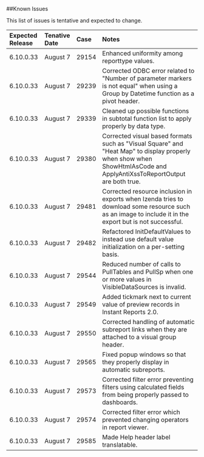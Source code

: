 <!---##View Known Issues Report-->

<!---Click the link below and select "Login" to see the updated Known Issues Report. -->

<!---[Known Issues Report](http://fogbugz.izenda.us/reporting/reportviewer.aspx?rn=Tracking_DO_NOT_EDIT\\KIL\\KnownIssues)-->
##Known Issues

This list of issues is tentative and expected to change. 

|Expected Release|Tenative Date|Case|Notes|
|:----|:-----------|:----------------|:---------------|
|6.10.0.33|August 7|29154|Enhanced uniformity among reporttype values.|
|6.10.0.33|August 7|29239|Corrected ODBC error related to "Number of parameter markers is not equal" when using a Group by Datetime function as a pivot header.|
|6.10.0.33|August 7|29339|Cleaned up possible functions in subtotal function list to apply properly by data type.|
|6.10.0.33|August 7|29380|Corrected visual based formats such as "Visual Square" and "Heat Map" to display properly when show when ShowHtmlAsCode and ApplyAntiXssToReportOutput are both true.|
|6.10.0.33|August 7|29481|Corrected resource inclusion in exports when Izenda tries to download some resource such as an image to include it in the export but is not successful.|
|6.10.0.33|August 7|29482|Refactored InitDefaultValues to instead use default value initialization on a per-setting basis.|
|6.10.0.33|August 7|29544|Reduced number of calls to PullTables and PullSp when one or more values in VisibleDataSources is invalid.|
|6.10.0.33|August 7|29549|Added tickmark next to current value of preview records in Instant Reports 2.0.|
|6.10.0.33|August 7|29550|Corrected handling of automatic subreport links when they are attached to a visual group header.|
|6.10.0.33|August 7|29565|Fixed popup windows so that they properly display in automatic subreports.|
|6.10.0.33|August 7|29573|Corrected filter error preventing filters using calculated fields from being properly passed to dashboards.|
|6.10.0.33|August 7|29574|Corrected filter error which prevented changing operators in report viewer.|
|6.10.0.33|August 7|29585|Made Help header label translatable.|





